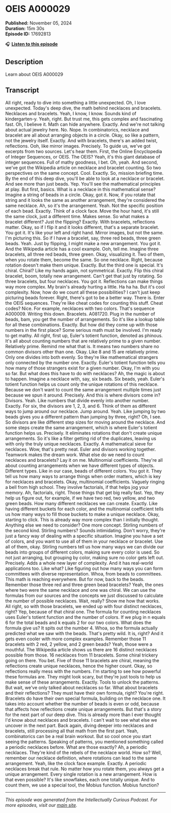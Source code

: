 # OEIS A000029

**Published:** November 05, 2024  
**Duration:** 15m 30s  
**Episode ID:** 17692813

🎧 **[Listen to this episode](https://intellectuallycurious.buzzsprout.com/2529712/episodes/17692813-oeis-a000029)**

## Description

Learn about OEIS A000029

## Transcript

All right, ready to dive into something a little unexpected. Oh, I love unexpected. Today's deep dive, the math behind necklaces and bracelets. Necklaces and bracelets. Yeah, I know, I know. Sounds kind of kindergarten-y. Yeah, right. But trust me, this gets complex and fascinating fast. Oh, I believe it. Math can hide anywhere. Exactly. And we're not talking about actual jewelry here. No. Nope. In combinatorics, necklace and bracelet are all about arranging objects in a circle. Okay, so like a pattern, not the jewelry itself. Exactly. And with bracelets, there's an added twist, reflections. Ooh, like mirror images. Precisely. To guide us, we've got excerpts from two sources. Let's hear them. First, the Online Encyclopedia of Integer Sequences, or OEIS. The OEIS? Yeah, it's this giant database of integer sequences. Full of mathy goodness, I bet. Oh, yeah. And second, we've got the Wikipedia article on necklace and bracelet counting. So two perspectives on the same concept. Cool. Exactly. So, mission briefing time. By the end of this deep dive, you'll be able to look at a necklace or bracelet. And see more than just beads. Yep. You'll see the mathematical principles at play. But first, basics. What is a necklace in this mathematical sense? Imagine a string of beads in a circle. Okay, got it. Now, if you rotate that string and it looks the same as another arrangement, they're considered the same necklace. Ah, so it's the arrangement. Yeah. Not the specific position of each bead. Exactly. Think of a clock face. Move the hour hand, it's still the same clock, just a different time. Makes sense. So what makes a bracelet different? Just the flipping? Exactly. With bracelets, reflections matter. Okay, so if I flip it and it looks different, that's a separate bracelet. You got it. It's like your left and right hand. Mirror images, but not the same. I'm picturing this. So if I have a bracelet, say, three red beads, three green beads. Yeah. Just by flipping, I might make a new arrangement. You got it. And the Wikipedia article has a cool example. Ooh, tell me. Imagine three bracelets, all three red beads, three green. Okay, visualizing it. Two of them, when you rotate them, become the same. So one necklace. Right, because rotation doesn't make them unique. Exactly. But the third one is special. It's chiral. Chiral? Like my hands again, not symmetrical. Exactly. Flip this chiral bracelet, boom, totally new arrangement. Can't get that just by rotating. So three bracelets, but four necklaces. You got it. Reflections can make things way more complex. My brain's already hurting a little. Ha ha ha. But it's cool complexity. Now, how do we count all these possibilities? I can't just keep picturing beads forever. Right, there's got to be a better way. There is. Enter the OEIS sequences. They're like cheat codes for counting this stuff. Cheat codes? Nice. For example, necklaces with two colors. That's sequence A000009. Writing this down. Bracelets. A081720. Plug in the number of beads, bam, you get the number of arrangements. So it's like a lookup table for all these combinations. Exactly. But how did they come up with those numbers in the first place? Some serious math must be involved. I'm ready to get mathy. All right, first up, Euler's totient function, denoted as phinous. It's all about counting numbers that are relatively prime to a given number. Relatively prime. Remind me what that is. It means two numbers share no common divisors other than one. Okay. Like 8 and 15 are relatively prime. Only one divides into both evenly. So they're like mathematical strangers only connected by the number one. Exactly. Euler's totient function tells you how many of those strangers exist for a given number. Okay, I'm with you so far. But what does this have to do with necklaces? Ah, the magic is about to happen. Imagine a necklace with, say, six beads. Six beads, yeah. Euler's totient function helps us count only the unique rotations of this necklace. Because we don't want to count the same arrangement multiple times just because we spun it around. Precisely. And this is where divisors come in? Divisors. Yeah. Like numbers that divide evenly into another number. Exactly. For six, the divisors are 1, 2, 3, and 6. Think of them as different ways to jump around our necklace. Jump around. Yeah. Like jumping by two beads gives you a different pattern than jumping by three, right? Oh, I see. So divisors are like different step sizes for moving around the necklace. And some steps create the same arrangement, which is where Euler's totient function helps us. Precisely. It eliminates rotations that don't create unique arrangements. So it's like a filter getting rid of the duplicates, leaving us with only the truly unique necklaces. Exactly. A mathematical sieve for necklaces. Wow, that's pretty neat. Euler and divisors working together. Teamwork makes the dream work. What else do we need to count necklaces and bracelets? Lay it on me. Multinomial coefficients. They're all about counting arrangements when we have different types of objects. Different types. Like in our case, beads of different colors. You got it. They tell us how many ways to arrange things when order matters, which is key for necklaces and bracelets. Okay, multinomial coefficients. Vaguely ringing a bell from high school. They involve factorials, if that helps jog your memory. Ah, factorials, right. Those things that get big really fast. Yep, they help us figure out, for example, if we have two red, two yellow, and two green beads. How many different necklaces we can create. Exactly. Like having different buckets for each color, and the multinomial coefficient tells us how many ways to fill those buckets to make a unique necklace. Okay, starting to click. This is already way more complex than I initially thought. Anything else we need to consider? One more concept. Stirling numbers of the second kind. Stirling numbers? Sounds intimidating. Don't worry, they're just a fancy way of dealing with a specific situation. Imagine you have a set of colors, and you want to use all of them in your necklace or bracelet. Use all of them, okay. Stirling numbers tell us how many ways we can divide our beads into groups of different colors, making sure every color is used. So not just arranging, but grouping by color, making sure no color gets left out. Precisely. Adds a whole new layer of complexity. And it has real-world applications too. Like what? Like figuring out how many ways you can form committees with diverse representation. Whoa, from beads to committees. This math is reaching everywhere. But for now, back to the beads. Remember those three red and three green bead bracelets? Yeah, the ones where two were the same necklace and one was chiral. We can use the formulas from our sources and the concepts we just discussed to calculate the number of possible necklaces. Wait, really? Show me how that works. All right, so with those bracelets, we ended up with four distinct necklaces, right? Yep, because of that chiral one. The formula for counting necklaces uses Euler's totient function and the number of colors. If we plug in n equals 6 for the total beads and k equals 2 for our two colors. What does the formula give us? It spits out the number 4. Whoa, so the formula actually predicted what we saw with the beads. That's pretty wild. It is, right? And it gets even cooler with more complex examples. Remember those 11 bracelets with 2 red, 2 yellow, and 2 green beads? Yeah, those were a mouthful. The Wikipedia article shows us there are 16 distinct necklaces possible from those. 16 necklaces from 11 bracelets. Some chiral trickery going on there. You bet. Five of those 11 bracelets are chiral, meaning the reflections create unique necklaces, hence the higher count. Okay, so reflections really mess with the numbers. I'm starting to see how powerful these formulas are. They might look scary, but they're just tools to help us make sense of these arrangements. Exactly. Tools to unlock the patterns. But wait, we've only talked about necklaces so far. What about bracelets and their reflections? They must have their own formula, right? You're right. Bracelets do have their own special formula, building on the necklace one. It takes into account whether the number of beads is even or odd, because that affects how reflections create unique arrangements. But that's a story for the next part of our deep dive. This is already more than I ever thought I'd know about necklaces and bracelets. I can't wait to see what else we uncover in the next part. Back again, diving deeper into necklaces and bracelets, still processing all that math from the first part. Yeah, combinatorics can be a real brain workout. But so cool once you start seeing the patterns. Speaking of patterns, you mentioned something called a periodic necklaces before. What are those exactly? Ah, a periodic necklaces. They're kind of the rebels of the necklace world. How so? Well, remember our necklace definition, where rotations can lead to the same arrangement. Yeah, like the clock face example. Exactly. A periodic necklaces break that rule. No matter how you rotate them, you always get a unique arrangement. Every single rotation is a new arrangement. How is that even possible? It's like snowflakes, each one totally unique. And to count them, we use a special tool, the Mobius function. Mobius function?

---
*This episode was generated from the Intellectually Curious Podcast. For more episodes, visit our [main site](https://intellectuallycurious.buzzsprout.com).*
